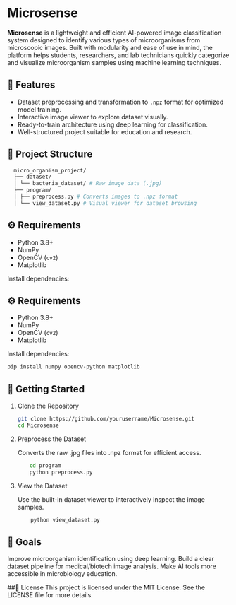 # Microsense

**Microsense** is a lightweight and efficient AI-powered image classification system designed to identify various types of microorganisms from microscopic images. Built with modularity and ease of use in mind, the platform helps students, researchers, and lab technicians quickly categorize and visualize microorganism samples using machine learning techniques.

## 🧪 Features

  - Dataset preprocessing and transformation to `.npz` format for optimized model training.
  - Interactive image viewer to explore dataset visually.
  - Ready-to-train architecture using deep learning for classification.
  - Well-structured project suitable for education and research.

## 📁 Project Structure
```bash
  micro_organism_project/
  ├── dataset/
  │ └── bacteria_dataset/ # Raw image data (.jpg)
  ├── program/
  │ ├── preprocess.py # Converts images to .npz format
  │ └── view_dataset.py # Visual viewer for dataset browsing
```

## ⚙️ Requirements

- Python 3.8+
- NumPy
- OpenCV (`cv2`)
- Matplotlib

Install dependencies:
  
## ⚙️ Requirements

- Python 3.8+
- NumPy
- OpenCV (`cv2`)
- Matplotlib

Install dependencies:

```bash
pip install numpy opencv-python matplotlib
```
## 🚀 Getting Started

  1. Clone the Repository
     ```bash
     git clone https://github.com/yourusername/Microsense.git
     cd Microsense
     ```
  2. Preprocess the Dataset

      Converts the raw .jpg files into .npz format for efficient access.
```bash
       cd program
       python preprocess.py
```
  3. View the Dataset

      Use the built-in dataset viewer to interactively inspect the image samples.
     ```bash
         python view_dataset.py
     ```
## 🎯 Goals

  Improve microorganism identification using deep learning.
  Build a clear dataset pipeline for medical/biotech image analysis.
  Make AI tools more accessible in microbiology education.

##📝 License
  This project is licensed under the MIT License. See the LICENSE file for more details.
     
     
